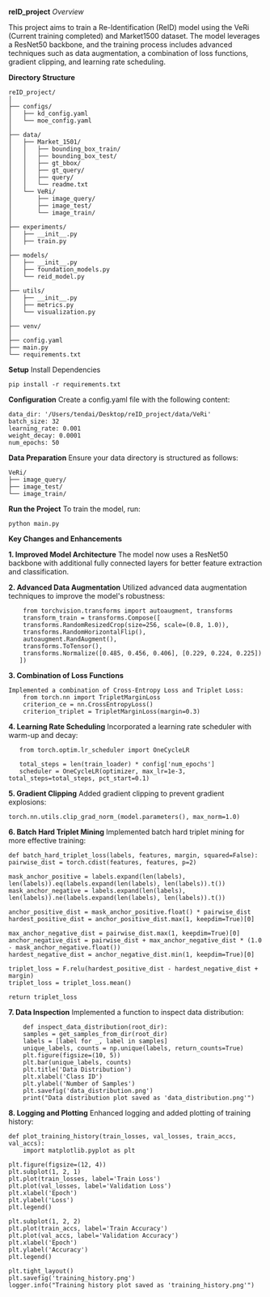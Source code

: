 **reID_project**
*Overview*

This project aims to train a Re-Identification (ReID) model using the VeRi (Current training completed)  and Market1500 dataset. 
The model leverages a ResNet50 backbone, and the training process includes advanced techniques such as data augmentation, a combination of loss functions, gradient clipping, and learning rate scheduling.

**Directory Structure**


    reID_project/
    │
    ├── configs/
    │   ├── kd_config.yaml
    │   └── moe_config.yaml
    │
    ├── data/
    │   ├── Market_1501/
    │   │   ├── bounding_box_train/
    │   │   ├── bounding_box_test/
    │   │   ├── gt_bbox/
    │   │   ├── gt_query/
    │   │   ├── query/
    │   │   └── readme.txt
    │   └── VeRi/
    │       ├── image_query/
    │       ├── image_test/
    │       └── image_train/
    │
    ├── experiments/
    │   ├── __init__.py
    │   ├── train.py
    │
    ├── models/
    │   ├── __init__.py
    │   ├── foundation_models.py
    │   └── reid_model.py
    │
    ├── utils/
    │   ├── __init__.py
    │   ├── metrics.py
    │   └── visualization.py
    │
    ├── venv/
    │
    ├── config.yaml
    ├── main.py
    └── requirements.txt

**Setup**
Install Dependencies

    pip install -r requirements.txt

**Configuration**
Create a config.yaml file with the following content:

    data_dir: '/Users/tendai/Desktop/reID_project/data/VeRi'
    batch_size: 32
    learning_rate: 0.001
    weight_decay: 0.0001
    num_epochs: 50

**Data Preparation**
Ensure your data directory is structured as follows:

    VeRi/
    ├── image_query/
    ├── image_test/
    └── image_train/

**Run the Project**
To train the model, run:


    python main.py

**Key Changes and Enhancements**

**1. Improved Model Architecture**
The model now uses a ResNet50 backbone with additional fully connected layers for better feature extraction and classification.

**2. Advanced Data Augmentation**
Utilized advanced data augmentation techniques to improve the model's robustness:


        from torchvision.transforms import autoaugment, transforms
        transform_train = transforms.Compose([
        transforms.RandomResizedCrop(size=256, scale=(0.8, 1.0)),
        transforms.RandomHorizontalFlip(),
        autoaugment.RandAugment(),
        transforms.ToTensor(),
        transforms.Normalize([0.485, 0.456, 0.406], [0.229, 0.224, 0.225])
       ])

**3. Combination of Loss Functions**

    Implemented a combination of Cross-Entropy Loss and Triplet Loss:
        from torch.nn import TripletMarginLoss
        criterion_ce = nn.CrossEntropyLoss()
        criterion_triplet = TripletMarginLoss(margin=0.3)

**4. Learning Rate Scheduling**
Incorporated a learning rate scheduler with warm-up and decay:


       from torch.optim.lr_scheduler import OneCycleLR
    
       total_steps = len(train_loader) * config['num_epochs']
       scheduler = OneCycleLR(optimizer, max_lr=1e-3, total_steps=total_steps, pct_start=0.1)

**5. Gradient Clipping**
Added gradient clipping to prevent gradient explosions:

    torch.nn.utils.clip_grad_norm_(model.parameters(), max_norm=1.0)
**6. Batch Hard Triplet Mining**
Implemented batch hard triplet mining for more effective training:


    def batch_hard_triplet_loss(labels, features, margin, squared=False):
    pairwise_dist = torch.cdist(features, features, p=2)
    
    mask_anchor_positive = labels.expand(len(labels), len(labels)).eq(labels.expand(len(labels), len(labels)).t())
    mask_anchor_negative = labels.expand(len(labels), len(labels)).ne(labels.expand(len(labels), len(labels)).t())
    
    anchor_positive_dist = mask_anchor_positive.float() * pairwise_dist
    hardest_positive_dist = anchor_positive_dist.max(1, keepdim=True)[0]
    
    max_anchor_negative_dist = pairwise_dist.max(1, keepdim=True)[0]
    anchor_negative_dist = pairwise_dist + max_anchor_negative_dist * (1.0 - mask_anchor_negative.float())
    hardest_negative_dist = anchor_negative_dist.min(1, keepdim=True)[0]
    
    triplet_loss = F.relu(hardest_positive_dist - hardest_negative_dist + margin)
    triplet_loss = triplet_loss.mean()
    
    return triplet_loss
**7. Data Inspection**
Implemented a function to inspect data distribution:


        def inspect_data_distribution(root_dir):
        samples = get_samples_from_dir(root_dir)
        labels = [label for _, label in samples]
        unique_labels, counts = np.unique(labels, return_counts=True)
        plt.figure(figsize=(10, 5))
        plt.bar(unique_labels, counts)
        plt.title('Data Distribution')
        plt.xlabel('Class ID')
        plt.ylabel('Number of Samples')
        plt.savefig('data_distribution.png')
        print("Data distribution plot saved as 'data_distribution.png'")

**8. **Logging and Plotting****
Enhanced logging and added plotting of training history:

    def plot_training_history(train_losses, val_losses, train_accs, val_accs):
        import matplotlib.pyplot as plt

    plt.figure(figsize=(12, 4))
    plt.subplot(1, 2, 1)
    plt.plot(train_losses, label='Train Loss')
    plt.plot(val_losses, label='Validation Loss')
    plt.xlabel('Epoch')
    plt.ylabel('Loss')
    plt.legend()

    plt.subplot(1, 2, 2)
    plt.plot(train_accs, label='Train Accuracy')
    plt.plot(val_accs, label='Validation Accuracy')
    plt.xlabel('Epoch')
    plt.ylabel('Accuracy')
    plt.legend()

    plt.tight_layout()
    plt.savefig('training_history.png')
    logger.info("Training history plot saved as 'training_history.png'")
